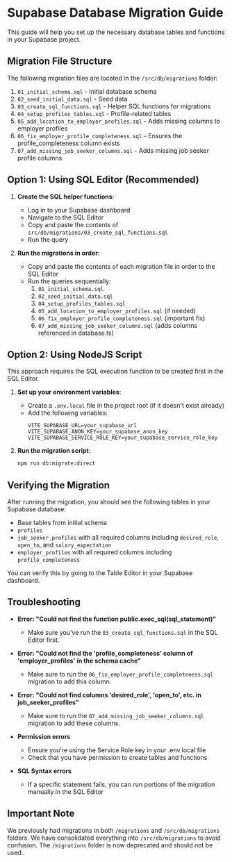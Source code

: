 # Supabase Database Migration Guide

This guide will help you set up the necessary database tables and functions in your Supabase project.

## Migration File Structure

The following migration files are located in the `/src/db/migrations` folder:

1. `01_initial_schema.sql` - Initial database schema
2. `02_seed_initial_data.sql` - Seed data
3. `03_create_sql_functions.sql` - Helper SQL functions for migrations
4. `04_setup_profiles_tables.sql` - Profile-related tables
5. `05_add_location_to_employer_profiles.sql` - Adds missing columns to employer profiles
6. `06_fix_employer_profile_completeness.sql` - Ensures the profile_completeness column exists
7. `07_add_missing_job_seeker_columns.sql` - Adds missing job seeker profile columns

## Option 1: Using SQL Editor (Recommended)

1. **Create the SQL helper functions**:

   - Log in to your Supabase dashboard
   - Navigate to the SQL Editor
   - Copy and paste the contents of `src/db/migrations/03_create_sql_functions.sql`
   - Run the query

2. **Run the migrations in order**:
   - Copy and paste the contents of each migration file in order to the SQL Editor
   - Run the queries sequentially:
     1. `01_initial_schema.sql`
     2. `02_seed_initial_data.sql`
     3. `04_setup_profiles_tables.sql`
     4. `05_add_location_to_employer_profiles.sql` (if needed)
     5. `06_fix_employer_profile_completeness.sql` (important fix)
     6. `07_add_missing_job_seeker_columns.sql` (adds columns referenced in database.ts)

## Option 2: Using NodeJS Script

This approach requires the SQL execution function to be created first in the SQL Editor.

1. **Set up your environment variables**:

   - Create a `.env.local` file in the project root (if it doesn't exist already)
   - Add the following variables:
     ```
     VITE_SUPABASE_URL=your_supabase_url
     VITE_SUPABASE_ANON_KEY=your_supabase_anon_key
     VITE_SUPABASE_SERVICE_ROLE_KEY=your_supabase_service_role_key
     ```

2. **Run the migration script**:
   ```bash
   npm run db:migrate:direct
   ```

## Verifying the Migration

After running the migration, you should see the following tables in your Supabase database:

- Base tables from initial schema
- `profiles`
- `job_seeker_profiles` with all required columns including `desired_role`, `open_to`, and `salary_expectation`
- `employer_profiles` with all required columns including `profile_completeness`

You can verify this by going to the Table Editor in your Supabase dashboard.

## Troubleshooting

- **Error: "Could not find the function public.exec_sql(sql_statement)"**

  - Make sure you've run the `03_create_sql_functions.sql` in the SQL Editor first.

- **Error: "Could not find the 'profile_completeness' column of 'employer_profiles' in the schema cache"**

  - Make sure to run the `06_fix_employer_profile_completeness.sql` migration to add this column.

- **Error: "Could not find columns 'desired_role', 'open_to', etc. in job_seeker_profiles"**

  - Make sure to run the `07_add_missing_job_seeker_columns.sql` migration to add these columns.

- **Permission errors**

  - Ensure you're using the Service Role key in your .env.local file
  - Check that you have permission to create tables and functions

- **SQL Syntax errors**
  - If a specific statement fails, you can run portions of the migration manually in the SQL Editor

## Important Note

We previously had migrations in both `/migrations` and `/src/db/migrations` folders. We have consolidated everything into `/src/db/migrations` to avoid confusion. The `/migrations` folder is now deprecated and should not be used.

